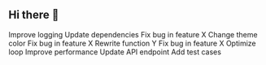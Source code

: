 ## Hi there 👋

<!--
**shyshel/shyshel** is a ✨ _special_ ✨ repository because its `README.md` (this file) appears on your GitHub profile.

Here are some ideas to get you started:

- 🔭 I’m currently working on ...
- 🌱 I’m currently learning ...
- 👯 I’m looking to collaborate on ...
- 🤔 I’m looking for help with ...
- 💬 Ask me about ...
- 📫 How to reach me: ...
- 😄 Pronouns: ...
- ⚡ Fun fact: ...
-->
Improve logging
Update dependencies
Fix bug in feature X
Change theme color
Fix bug in feature X
Rewrite function Y
Fix bug in feature X
Optimize loop
Improve performance
Update API endpoint
Add test cases
